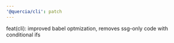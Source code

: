 ```yaml
---
'@quercia/cli': patch
---
```


feat(cli): improved babel optmization, removes ssg-only code with conditional
ifs
